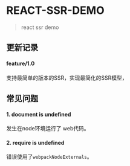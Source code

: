 # REACT-SSR-DEMO
> react ssr demo

## 更新记录
#### feature/1.0
支持最简单的版本的SSR，实现最简化的SSR模型，



## 常见问题
#### 1. document is undefined
发生在node环境运行了 web代码。

#### 2. require is undefined
错误使用了`webpackNodeExternals`。
